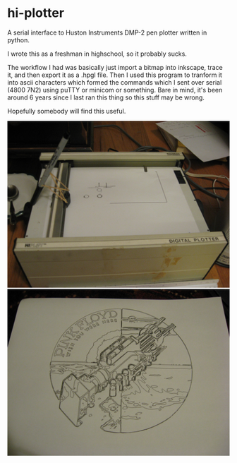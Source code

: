 hi-plotter
==========

A serial interface to Huston Instruments DMP-2 pen plotter written in python.

I wrote this as a freshman in highschool, so it probably sucks.

The workflow I had was basically just import a bitmap into inkscape, trace it, and then export it as a .hpgl file. Then I used this program to tranform it into ascii characters which formed the commands which I sent over serial (4800 7N2) using puTTY or minicom or something. Bare in mind, it's been around 6 years since I last ran this thing so this stuff may be wrong.

Hopefully somebody will find this useful.

![The Plotter](plotter.jpg "The Plotter")
![Something generated by the plotter](wish_you_were_here_plotted.jpg "Something generated by the plotter. The files used to generate this are also in the repo.")